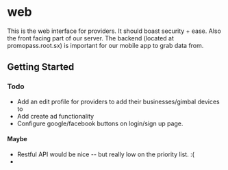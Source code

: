 # web 

This is the web interface for providers. It should boast security + ease. Also the front facing part of our server. The backend (located at promopass.root.sx) is important for our mobile app to grab data from.

## Getting Started

### Todo
* Add an edit profile for providers to add their businesses/gimbal devices to
* Add create ad functionality
* Configure google/facebook buttons on login/sign up page.

#### Maybe
* Restful API would be nice -- but really low on the priority list. :( 
* 
